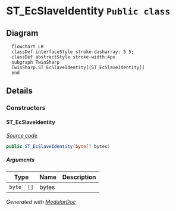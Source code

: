 # ST_EcSlaveIdentity `Public class`

## Diagram
```mermaid
  flowchart LR
  classDef interfaceStyle stroke-dasharray: 5 5;
  classDef abstractStyle stroke-width:4px
  subgraph TwinSharp
  TwinSharp.ST_EcSlaveIdentity[[ST_EcSlaveIdentity]]
  end
```

## Details
### Constructors
#### ST_EcSlaveIdentity
[*Source code*](https://github.com///blob//TwinSharp/Structs.cs#L91)
```csharp
public ST_EcSlaveIdentity(byte[] bytes)
```
##### Arguments
| Type | Name | Description |
| --- | --- | --- |
| `byte``[]` | bytes |   |

*Generated with* [*ModularDoc*](https://github.com/hailstorm75/ModularDoc)
